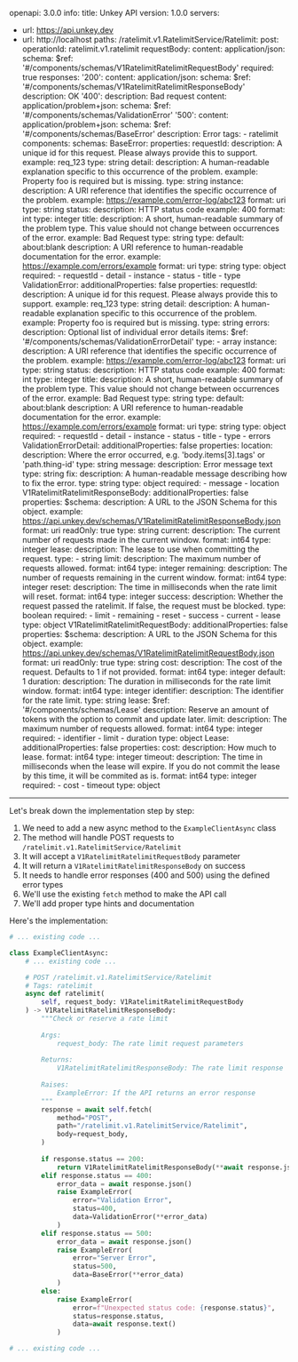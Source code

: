 openapi: 3.0.0
info:
  title: Unkey API
  version: 1.0.0
servers:
  - url: https://api.unkey.dev
  - url: http://localhost
paths:
  /ratelimit.v1.RatelimitService/Ratelimit:
    post:
      operationId: ratelimit.v1.ratelimit
      requestBody:
        content:
          application/json:
            schema:
              $ref: '#/components/schemas/V1RatelimitRatelimitRequestBody'
        required: true
      responses:
        '200':
          content:
            application/json:
              schema:
                $ref: '#/components/schemas/V1RatelimitRatelimitResponseBody'
          description: OK
        '400':
          description: Bad request
          content:
            application/problem+json:
              schema:
                $ref: '#/components/schemas/ValidationError'
        '500':
          content:
            application/problem+json:
              schema:
                $ref: '#/components/schemas/BaseError'
          description: Error
      tags:
        - ratelimit
components:
  schemas:
    BaseError:
      properties:
        requestId:
          description: A unique id for this request. Please always provide this to support.
          example: req_123
          type: string
        detail:
          description: A human-readable explanation specific to this occurrence of the problem.
          example: Property foo is required but is missing.
          type: string
        instance:
          description: A URI reference that identifies the specific occurrence of the problem.
          example: https://example.com/error-log/abc123
          format: uri
          type: string
        status:
          description: HTTP status code
          example: 400
          format: int
          type: integer
        title:
          description: A short, human-readable summary of the problem type. This value should not change between occurrences of the error.
          example: Bad Request
          type: string
        type:
          default: about:blank
          description: A URI reference to human-readable documentation for the error.
          example: https://example.com/errors/example
          format: uri
          type: string
      type: object
      required:
        - requestId
        - detail
        - instance
        - status
        - title
        - type
    ValidationError:
      additionalProperties: false
      properties:
        requestId:
          description: A unique id for this request. Please always provide this to support.
          example: req_123
          type: string
        detail:
          description: A human-readable explanation specific to this occurrence of the problem.
          example: Property foo is required but is missing.
          type: string
        errors:
          description: Optional list of individual error details
          items:
            $ref: '#/components/schemas/ValidationErrorDetail'
          type:
            - array
        instance:
          description: A URI reference that identifies the specific occurrence of the problem.
          example: https://example.com/error-log/abc123
          format: uri
          type: string
        status:
          description: HTTP status code
          example: 400
          format: int
          type: integer
        title:
          description: A short, human-readable summary of the problem type. This value should not change between occurrences of the error.
          example: Bad Request
          type: string
        type:
          default: about:blank
          description: A URI reference to human-readable documentation for the error.
          example: https://example.com/errors/example
          format: uri
          type: string
      type: object
      required:
        - requestId
        - detail
        - instance
        - status
        - title
        - type
        - errors
    ValidationErrorDetail:
      additionalProperties: false
      properties:
        location:
          description: Where the error occurred, e.g. 'body.items[3].tags' or 'path.thing-id'
          type: string
        message:
          description: Error message text
          type: string
        fix:
          description: A human-readable message describing how to fix the error.
          type: string
      type: object
      required:
        - message
        - location
    V1RatelimitRatelimitResponseBody:
      additionalProperties: false
      properties:
        $schema:
          description: A URL to the JSON Schema for this object.
          example: https://api.unkey.dev/schemas/V1RatelimitRatelimitResponseBody.json
          format: uri
          readOnly: true
          type: string
        current:
          description: The current number of requests made in the current window.
          format: int64
          type: integer
        lease:
          description: The lease to use when committing the request.
          type:
            - string
        limit:
          description: The maximum number of requests allowed.
          format: int64
          type: integer
        remaining:
          description: The number of requests remaining in the current window.
          format: int64
          type: integer
        reset:
          description: The time in milliseconds when the rate limit will reset.
          format: int64
          type: integer
        success:
          description: Whether the request passed the ratelimit. If false, the request must be blocked.
          type: boolean
      required:
        - limit
        - remaining
        - reset
        - success
        - current
        - lease
      type: object
    V1RatelimitRatelimitRequestBody:
      additionalProperties: false
      properties:
        $schema:
          description: A URL to the JSON Schema for this object.
          example: https://api.unkey.dev/schemas/V1RatelimitRatelimitRequestBody.json
          format: uri
          readOnly: true
          type: string
        cost:
          description: The cost of the request. Defaults to 1 if not provided.
          format: int64
          type: integer
          default: 1
        duration:
          description: The duration in milliseconds for the rate limit window.
          format: int64
          type: integer
        identifier:
          description: The identifier for the rate limit.
          type: string
        lease:
          $ref: '#/components/schemas/Lease'
          description: Reserve an amount of tokens with the option to commit and update later.
        limit:
          description: The maximum number of requests allowed.
          format: int64
          type: integer
      required:
        - identifier
        - limit
        - duration
      type: object
    Lease:
      additionalProperties: false
      properties:
        cost:
          description: How much to lease.
          format: int64
          type: integer
        timeout:
          description: The time in milliseconds when the lease will expire. If you do not commit the lease by this time, it will be commited as is.
          format: int64
          type: integer
      required:
        - cost
        - timeout
      type: object

---
Let's break down the implementation step by step:

1. We need to add a new async method to the `ExampleClientAsync` class
2. The method will handle POST requests to `/ratelimit.v1.RatelimitService/Ratelimit`
3. It will accept a `V1RatelimitRatelimitRequestBody` parameter
4. It will return a `V1RatelimitRatelimitResponseBody` on success
5. It needs to handle error responses (400 and 500) using the defined error types
6. We'll use the existing `fetch` method to make the API call
7. We'll add proper type hints and documentation

Here's the implementation:

```python:client.py
# ... existing code ...

class ExampleClientAsync:
    # ... existing code ...

    # POST /ratelimit.v1.RatelimitService/Ratelimit
    # Tags: ratelimit
    async def ratelimit(
        self, request_body: V1RatelimitRatelimitRequestBody
    ) -> V1RatelimitRatelimitResponseBody:
        """Check or reserve a rate limit
        
        Args:
            request_body: The rate limit request parameters
            
        Returns:
            V1RatelimitRatelimitResponseBody: The rate limit response
            
        Raises:
            ExampleError: If the API returns an error response
        """
        response = await self.fetch(
            method="POST",
            path="/ratelimit.v1.RatelimitService/Ratelimit",
            body=request_body,
        )
        
        if response.status == 200:
            return V1RatelimitRatelimitResponseBody(**await response.json())
        elif response.status == 400:
            error_data = await response.json()
            raise ExampleError(
                error="Validation Error",
                status=400,
                data=ValidationError(**error_data)
            )
        elif response.status == 500:
            error_data = await response.json()
            raise ExampleError(
                error="Server Error",
                status=500,
                data=BaseError(**error_data)
            )
        else:
            raise ExampleError(
                error=f"Unexpected status code: {response.status}",
                status=response.status,
                data=await response.text()
            )

# ... existing code ...
```